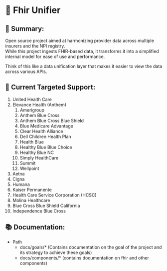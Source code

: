 # 🚀 Fhir Unifier

## 📖 Summary:
Open source project aimed at harmonizing provider data across multiple insurers and the NPI registry. <br>
While this project ingests FHIR-based data, it transforms it into a simplified internal model for ease of use and performance.<br>

Think of this like a data unification layer that makes it easier to view the data across various APIs. <br>

## 🎯 Current Targeted Support:

1. United Health Care
2. Elevance Health (Anthem)
   1. Amerigroup
   2. Anthem Blue Cross
   3. Anthem Blue Cross Blue Shield
   4. Blue Medicare Advantage
   5. Clear Health Alliance
   6. Dell Children Health Plan
   7. Health Blue
   8. Healthy Blue Blue Choice
   9. Healthy Blue NC
   10. Simply HealthCare
   11. Summit
   12. Wellpoint
3. Aetna
4. Cigna
5. Humana
6. Kaiser Permanente
7. Health Care Service Corporation (HCSC)
8. Molina Healthcare
9. Blue Cross Blue Shield California
10. Independence Blue Cross

## 📚 Documentation:

- Path
  - docs/goals/* (Contains documentation on the goal of the project and its strategy to achieve these goals)
  - docs/components/* (contains documentation on fhir and other components)

